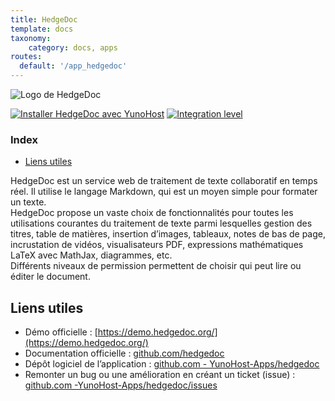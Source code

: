 ```yaml
---
title: HedgeDoc
template: docs
taxonomy:
    category: docs, apps
routes:
  default: '/app_hedgedoc'
---
```


![Logo de HedgeDoc](image://HedgeDoc-Logo.png?height=80)

[![Installer HedgeDoc avec YunoHost](https://install-app.yunohost.org/install-with-yunohost.png)](https://install-app.yunohost.org/?app=hedgedoc) [![Integration level](https://dash.yunohost.org/integration/hedgedoc.svg)](https://dash.yunohost.org/appci/app/hedgedoc)

### Index

- [Liens utiles](#liens-utiles)

HedgeDoc est un service web de traitement de texte collaboratif en temps réel. Il utilise le langage Markdown, qui est un moyen simple pour formater un texte.  
HedgeDoc propose un vaste choix de fonctionnalités pour toutes les utilisations courantes du traitement de texte parmi lesquelles gestion des titres, table de matières, insertion d’images, tableaux, notes de bas de page, incrustation de vidéos, visualisateurs PDF, expressions mathématiques LaTeX avec MathJax, diagrammes, etc.  
Différents niveaux de permission permettent de choisir qui peut lire ou éditer le document.

## Liens utiles

+ Démo officielle : [https://demo.hedgedoc.org/](https://demo.hedgedoc.org/)
+ Documentation officielle : [github.com/hedgedoc](https://github.com/hedgedoc/hedgedoc/tree/master/docs)
+ Dépôt logiciel de l’application : [github.com - YunoHost-Apps/hedgedoc](https://github.com/YunoHost-Apps/hedgedoc_ynh)
+ Remonter un bug ou une amélioration en créant un ticket (issue) : [github.com -YunoHost-Apps/hedgedoc/issues](https://github.com/YunoHost-Apps/hedgedoc_ynh/issues)

